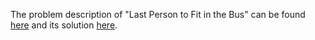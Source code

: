 The problem description of "Last Person to Fit in the Bus" can be found [here](https://leetcode.com/problems/last-person-to-fit-in-the-bus/description/) and its solution [here](https://github.com/aurimas13/Solutions-To-Problems/blob/main/LeetCode/SQL%20Solutions/Last%20Person%20to%20Fit%20in%20the%20Bus/last.sql).
